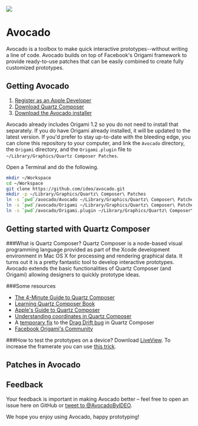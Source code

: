 ![](https://github.com/ideo/avocado/raw/master/Other/logo.png "")

Avocado
=======

Avocado is a toolbox to make quick interactive prototypes--without writing a line of code.
Avocado builds on top of Facebook's Origami framework to provide ready-to-use patches that can be easily combined to create fully customized prototypes.

Getting Avocado
---------------

1. [Register as an Apple Developer](https://developer.apple.com/register/index.action)
2. [Download Quartz Composer](http://origami.facebook.com/quartzcomposer/)
3. [Download the Avocado installer](https://github.com/ideo/avocado/raw/master/Other/Avocado%20BETA.mpkg.zip)

Avocado already includes Origami 1.2 so you do not need to install that separately. If you do have Origami already installed, it will be updated to the latest version.
If you'd prefer to stay up-to-date with the bleeding edge, you can clone this repository to your computer, and link the `Avocado` directory, the `Origami` directory, and the `Origami.plugin` file to `~/Library/Graphics/Quartz Composer Patches`.

Open a Terminal and do the following.

```sh
mkdir ~/Workspace
cd ~/Workspace
git clone https://github.com/ideo/avocado.git
mkdir -p ~/Library/Graphics/Quartz\ Composer\ Patches
ln -s `pwd`/avocado/Avocado ~/Library/Graphics/Quartz\ Composer\ Patches
ln -s `pwd`/avocado/Origami ~/Library/Graphics/Quartz\ Composer\ Patches
ln -s `pwd`/avocado/Origami.plugin ~/Library/Graphics/Quartz\ Composer\ Patches
```

Getting started with Quartz Composer
------------------------------------

###What is Quartz Composer?
Quartz Composer is a node-based visual programming language provided as part of the Xcode development environment in Mac OS X for processing and rendering graphical data.
It turns out it is a pretty fantastic tool to develop interactive prototypes.
Avocado extends the basic functionalities of Quartz Composer (and Origami) allowing designers to quickly prototype ideas.

###Some resources
- [The 4-Minute Guide to Quartz Composer](https://vimeo.com/88468610)
- [Learning Quartz Composer Book](http://www.amazon.com/Learning-Quartz-Composer-Hands-Creating/dp/0321636945)
- [Apple's Guide to Quartz Composer](https://developer.apple.com/library/mac/documentation/graphicsimaging/conceptual/QuartzComposerUserGuide/qc_intro/qc_intro.html#//apple_ref/doc/uid/TP40005381)
- [Understanding coordinates in Quartz Composer](http://macoscope.com/blog/quartz-composer-origami-mouse-headaches/)
- A [temporary fix](http://macoscope.com/blog/science-behind-snapping-scroll-part-i-dragging/) to the [Drag Drift bug](https://github.com/facebook/origami/issues/22) in Quartz Composer
- [Facebook Origami's Community](https://www.facebook.com/groups/origami.community/)

###How to test the prototypes on a device?
Download [LiveView](http://www.zambetti.com/projects/liveview/). To increase the framerate you can use [this trick](http://bomberstudios.com/post/54587126654/using-sketch-mirror-liveview-silkscreen-skala).


Patches in Avocado
------------------





Feedback
--------
Your feedback is important in making Avocado better – feel free to open an issue here on GitHub or [tweet to @AvocadoByIDEO](https://twitter.com/AvocadoByIDEO).

We hope you enjoy using Avocado, happy prototyping!
